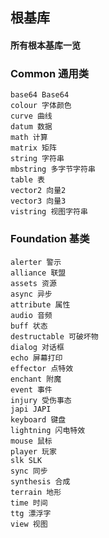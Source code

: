 ## 根基库

#### 所有根本基库一览

### Common 通用类

```text
base64 Base64
colour 字体颜色
curve 曲线
datum 数据
math 计算
matrix 矩阵
string 字符串
mbstring 多字节字符串
table 表
vector2 向量2
vector3 向量3
vistring 视图字符串
```

### Foundation 基类

```text
alerter 警示
alliance 联盟
assets 资源
async 异步
attribute 属性
audio 音频
buff 状态
destructable 可破坏物
dialog 对话框
echo 屏幕打印
effector 点特效
enchant 附魔
event 事件
injury 受伤事态
japi JAPI
keyboard 键盘
lightning 闪电特效
mouse 鼠标
player 玩家
slk SLK
sync 同步
synthesis 合成
terrain 地形
time 时间
ttg 漂浮字
view 视图
```
